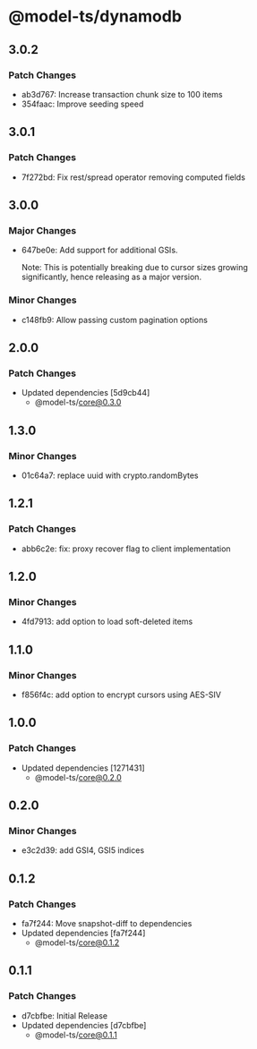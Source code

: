 # @model-ts/dynamodb

## 3.0.2

### Patch Changes

- ab3d767: Increase transaction chunk size to 100 items
- 354faac: Improve seeding speed

## 3.0.1

### Patch Changes

- 7f272bd: Fix rest/spread operator removing computed fields

## 3.0.0

### Major Changes

- 647be0e: Add support for additional GSIs.

  Note: This is potentially breaking due to cursor sizes growing significantly, hence releasing as a major version.

### Minor Changes

- c148fb9: Allow passing custom pagination options

## 2.0.0

### Patch Changes

- Updated dependencies [5d9cb44]
  - @model-ts/core@0.3.0

## 1.3.0

### Minor Changes

- 01c64a7: replace uuid with crypto.randomBytes

## 1.2.1

### Patch Changes

- abb6c2e: fix: proxy recover flag to client implementation

## 1.2.0

### Minor Changes

- 4fd7913: add option to load soft-deleted items

## 1.1.0

### Minor Changes

- f856f4c: add option to encrypt cursors using AES-SIV

## 1.0.0

### Patch Changes

- Updated dependencies [1271431]
  - @model-ts/core@0.2.0

## 0.2.0

### Minor Changes

- e3c2d39: add GSI4, GSI5 indices

## 0.1.2

### Patch Changes

- fa7f244: Move snapshot-diff to dependencies
- Updated dependencies [fa7f244]
  - @model-ts/core@0.1.2

## 0.1.1

### Patch Changes

- d7cbfbe: Initial Release
- Updated dependencies [d7cbfbe]
  - @model-ts/core@0.1.1
